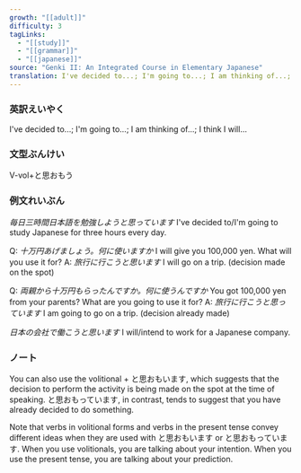 ```yaml
---
growth: "[[adult]]"
difficulty: 3
tagLinks:
  - "[[study]]"
  - "[[grammar]]"
  - "[[japanese]]"
source: "Genki II: An Integrated Course in Elementary Japanese"
translation: I've decided to...; I'm going to...; I am thinking of...; I think I will...
---
```

### 英訳えいやく	

I've decided to...; I'm going to...; I am thinking of...; I think I will...
### 文型ぶんけい

V-vol+と思おもう
### 例文れいぶん

*毎日三時間日本語を勉強しようと思っています* I've decided to/I'm going to study Japanese for three hours every day.

Q: *十万円あげましょう。何に使いますか* I will give you 100,000 yen. What will you use it for?
A: *旅行に行こうと思います* I will go on a trip. (decision made on the spot)

Q: *両親から十万円もらったんですか。何に使うんですか* You got 100,000 yen from your parents? What are you going to use it for?
A: *旅行に行こうと思っています* I am going to go on a trip. (decision already made)

*日本の会社で働こうと思います* I will/intend to work for a Japanese company.
### ノート

You can also use the volitional + と思おもいます, which suggests that the decision to perform the activity is being made on the spot at the time of speaking. と思おもっています, in contrast, tends to suggest that you have already decided to do something.

Note that verbs in volitional forms and verbs in the present tense convey different ideas when they are used with と思おもいます or と思おもっています. When you use volitionals, you are talking about your intention. When you use the present tense, you are talking about your prediction.